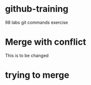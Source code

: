 # github-training
98 labs git commands exercise


# Merge with conflict
This is to be changed

# trying to merge

